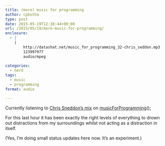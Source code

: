 ```yaml
---
title: (more) music for programming
author: cpbotha
type: post
date: 2015-05-19T12:38:44+00:00
url: /2015/05/19/more-music-for-programming/
enclosure:
  - |
    |
        http://datashat.net/music_for_programming_32-chris_seddon.mp3
        123997977
        audio/mpeg
        
categories:
  - nerd
tags:
  - music
  - programming
format: audio

---
```

Currently listening to [Chris Sneddon’s mix][1] on [musicForProgramming();][2]

For this last hour it has been exactly the right levels of everything to drown out distractions from my surroundings whilst not acting as a distraction in itself.

(Yes, I’m doing small status updates here now. It’s an experiment.)

 [1]: http://datashat.net/music_for_programming_32-chris_seddon.mp3
 [2]: http://musicforprogramming.net/
